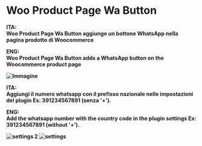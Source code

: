 # Woo Product Page Wa Button

<b>ITA:<br>
Woo Product Page Wa Button aggiunge un bottone WhatsApp nella pagina prodotto di Woocommerce

<b>ENG:<br>
Woo Product Page Wa Button adds a WhatsApp button on the Woocommerce product page

![Immagine](https://user-images.githubusercontent.com/10051897/172735499-ee57c0af-9543-46ea-9273-6c00d7ed71a1.png)

<b>ITA:<br>
Aggiungi il numero whatsapp con il prefisso nazionale nelle impostazioni del plugin Es: 391234567891 (senza '+').

<b>ENG:<br>
Add the whatsapp number with the country code in the plugin settings Ex: 391234567891 (without '+').

![settings 2](https://user-images.githubusercontent.com/10051897/172735726-4a04f3bd-19f0-4ba1-9425-f8c47bc95958.PNG)
![settings](https://user-images.githubusercontent.com/10051897/172735731-88d32565-48dc-464d-abea-f244a428b1cc.PNG)
